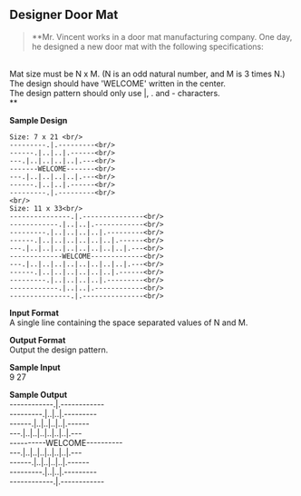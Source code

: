 ## Designer Door Mat
> **Mr. Vincent works in a door mat manufacturing company. One day, he designed a new door mat with the following specifications:
<br/>
Mat size must be N x M. (N is an odd natural number, and M is 3 times N.)<br/>
The design should have 'WELCOME' written in the center.<br/>
The design pattern should only use |, . and - characters.<br/>**

**Sample Design**<br/>

    Size: 7 x 21 <br/>
    ---------.|.---------<br/>
    ------.|..|..|.------<br/>
    ---.|..|..|..|..|.---<br/>
    -------WELCOME-------<br/>
    ---.|..|..|..|..|.---<br/>
    ------.|..|..|.------<br/>
    ---------.|.---------<br/>
    <br/>
    Size: 11 x 33<br/>
    ---------------.|.---------------<br/>
    ------------.|..|..|.------------<br/>
    ---------.|..|..|..|..|.---------<br/>
    ------.|..|..|..|..|..|..|.------<br/>
    ---.|..|..|..|..|..|..|..|..|.---<br/>
    -------------WELCOME-------------<br/>
    ---.|..|..|..|..|..|..|..|..|.---<br/>
    ------.|..|..|..|..|..|..|.------<br/>
    ---------.|..|..|..|..|.---------<br/>
    ------------.|..|..|.------------<br/>
    ---------------.|.---------------<br/>
**Input Format**<br/>
A single line containing the space separated values of N and M.<br/>

**Output Format** <br/>
Output the design pattern.<br/>

**Sample Input**<br/>
9 27

**Sample Output**<br/>
------------.|.------------<br/>
---------.|..|..|.---------<br/>
------.|..|..|..|..|.------<br/>
---.|..|..|..|..|..|..|.---<br/>
----------WELCOME----------<br/>
---.|..|..|..|..|..|..|.---<br/>
------.|..|..|..|..|.------<br/>
---------.|..|..|.---------<br/>
------------.|.------------
